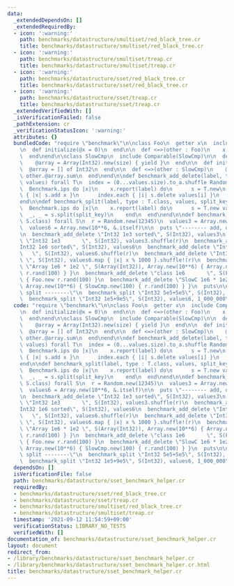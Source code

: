 ```yaml
---
data:
  _extendedDependsOn: []
  _extendedRequiredBy:
  - icon: ':warning:'
    path: benchmarks/datastructure/smultiset/red_black_tree.cr
    title: benchmarks/datastructure/smultiset/red_black_tree.cr
  - icon: ':warning:'
    path: benchmarks/datastructure/smultiset/treap.cr
    title: benchmarks/datastructure/smultiset/treap.cr
  - icon: ':warning:'
    path: benchmarks/datastructure/sset/red_black_tree.cr
    title: benchmarks/datastructure/sset/red_black_tree.cr
  - icon: ':warning:'
    path: benchmarks/datastructure/sset/treap.cr
    title: benchmarks/datastructure/sset/treap.cr
  _extendedVerifiedWith: []
  _isVerificationFailed: false
  _pathExtension: cr
  _verificationStatusIcon: ':warning:'
  attributes: {}
  bundledCode: "require \"benchmark\"\n\nclass Foo\n  getter x\n  include Comparable(Foo)\n\
    \n  def initialize(@x = 0)\n  end\n\n  def <=>(other : Foo)\n    x <=> other.x\n\
    \  end\nend\n\nclass SlowCmp\n  include Comparable(SlowCmp)\n\n  def initialize(size)\n\
    \    @array = Array(Int32).new(size) { yield }\n  end\n\n  def initialize\n  \
    \  @array = [] of Int32\n  end\n\n  def <=>(other : SlowCmp)\n    @array.sum <=>\
    \ other.@array.sum\n  end\nend\n\ndef benchmark_add_delete(label, type : T.class,\
    \ values) forall T\n  index = (0...values.size).to_a.shuffle Random.new(123)\n\
    \  Benchmark.ips do |x|\n    x.report(label) do\n      s = T.new\n      values.each\
    \ { |x| s.add x }\n      index.each { |i| s.delete values[i] }\n    end\n  end\n\
    end\n\ndef benchmark_split(label, type : T.class, values, split_key) forall T\n\
    \  Benchmark.ips do |x|\n    x.report(label) do\n      s = T.new values\n    \
    \  _, _ = s.split(split_key)\n    end\n  end\nend\n\ndef benchmark_sset(type :\
    \ S.class) forall S\n  r = Random.new(12345)\n  values3 = Array.new(10**3, &.itself)\n\
    \  values6 = Array.new(10**6, &.itself)\n\n  puts \"-------- add, delete --------\"\
    \n  benchmark_add_delete \"Int32 1e3 sorted\", S(Int32), values3\n  benchmark_add_delete\
    \ \"Int32 1e3       \", S(Int32), values3.shuffle(r)\n  benchmark_add_delete \"\
    Int32 1e6 sorted\", S(Int32), values6\n  benchmark_add_delete \"Int32 1e6    \
    \   \", S(Int32), values6.shuffle(r)\n  benchmark_add_delete \"Int32 1e3 * 1e3\
    \ \", S(Int32), values6.map { |x| x % 1000 }.shuffle!(r)\n  benchmark_add_delete\
    \ \"Array 1e6 * 1e2 \", S(Array(Int32)), Array.new(10**6) { Array.new(10**2) {\
    \ r.rand(100) } }\n  benchmark_add_delete \"class 1e6       \", S(Foo), Array.new(10**6)\
    \ { Foo.new r.rand(100) }\n  benchmark_add_delete \"SlowC 1e6 * 1e2 \", S(SlowCmp),\
    \ Array.new(10**6) { SlowCmp.new(100) { r.rand(100) } }\n  puts\n\n  puts \"--------\
    \ split --------\"\n  benchmark_split \"Int32 5e5+5e5\", S(Int32), values6, 5_000_000\n\
    \  benchmark_split \"Int32 1e5+9e5\", S(Int32), values6, 1_000_000\nend\n"
  code: "require \"benchmark\"\n\nclass Foo\n  getter x\n  include Comparable(Foo)\n\
    \n  def initialize(@x = 0)\n  end\n\n  def <=>(other : Foo)\n    x <=> other.x\n\
    \  end\nend\n\nclass SlowCmp\n  include Comparable(SlowCmp)\n\n  def initialize(size)\n\
    \    @array = Array(Int32).new(size) { yield }\n  end\n\n  def initialize\n  \
    \  @array = [] of Int32\n  end\n\n  def <=>(other : SlowCmp)\n    @array.sum <=>\
    \ other.@array.sum\n  end\nend\n\ndef benchmark_add_delete(label, type : T.class,\
    \ values) forall T\n  index = (0...values.size).to_a.shuffle Random.new(123)\n\
    \  Benchmark.ips do |x|\n    x.report(label) do\n      s = T.new\n      values.each\
    \ { |x| s.add x }\n      index.each { |i| s.delete values[i] }\n    end\n  end\n\
    end\n\ndef benchmark_split(label, type : T.class, values, split_key) forall T\n\
    \  Benchmark.ips do |x|\n    x.report(label) do\n      s = T.new values\n    \
    \  _, _ = s.split(split_key)\n    end\n  end\nend\n\ndef benchmark_sset(type :\
    \ S.class) forall S\n  r = Random.new(12345)\n  values3 = Array.new(10**3, &.itself)\n\
    \  values6 = Array.new(10**6, &.itself)\n\n  puts \"-------- add, delete --------\"\
    \n  benchmark_add_delete \"Int32 1e3 sorted\", S(Int32), values3\n  benchmark_add_delete\
    \ \"Int32 1e3       \", S(Int32), values3.shuffle(r)\n  benchmark_add_delete \"\
    Int32 1e6 sorted\", S(Int32), values6\n  benchmark_add_delete \"Int32 1e6    \
    \   \", S(Int32), values6.shuffle(r)\n  benchmark_add_delete \"Int32 1e3 * 1e3\
    \ \", S(Int32), values6.map { |x| x % 1000 }.shuffle!(r)\n  benchmark_add_delete\
    \ \"Array 1e6 * 1e2 \", S(Array(Int32)), Array.new(10**6) { Array.new(10**2) {\
    \ r.rand(100) } }\n  benchmark_add_delete \"class 1e6       \", S(Foo), Array.new(10**6)\
    \ { Foo.new r.rand(100) }\n  benchmark_add_delete \"SlowC 1e6 * 1e2 \", S(SlowCmp),\
    \ Array.new(10**6) { SlowCmp.new(100) { r.rand(100) } }\n  puts\n\n  puts \"--------\
    \ split --------\"\n  benchmark_split \"Int32 5e5+5e5\", S(Int32), values6, 5_000_000\n\
    \  benchmark_split \"Int32 1e5+9e5\", S(Int32), values6, 1_000_000\nend\n"
  dependsOn: []
  isVerificationFile: false
  path: benchmarks/datastructure/sset_benchmark_helper.cr
  requiredBy:
  - benchmarks/datastructure/sset/red_black_tree.cr
  - benchmarks/datastructure/sset/treap.cr
  - benchmarks/datastructure/smultiset/red_black_tree.cr
  - benchmarks/datastructure/smultiset/treap.cr
  timestamp: '2021-09-12 11:54:59+09:00'
  verificationStatus: LIBRARY_NO_TESTS
  verifiedWith: []
documentation_of: benchmarks/datastructure/sset_benchmark_helper.cr
layout: document
redirect_from:
- /library/benchmarks/datastructure/sset_benchmark_helper.cr
- /library/benchmarks/datastructure/sset_benchmark_helper.cr.html
title: benchmarks/datastructure/sset_benchmark_helper.cr
---
```

